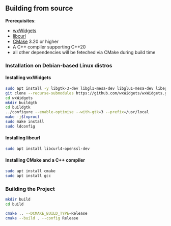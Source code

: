 ## Building from source

**Prerequisites**:
- [wxWidgets](https://www.wxwidgets.org/downloads/)
- [libcurl](https://curl.se/download.html)
- [CMake](https://cmake.org/download/) 3.20 or higher
- A C++ compiler supporting C++20
- all other dependencies will be feteched via CMake during build time  

### Installation on Debian-based Linux distros

#### Installing wxWidgets

``` sh
sudo apt install -y libgtk-3-dev libgl1-mesa-dev libglu1-mesa-dev libegl1-mesa-dev libgstreamer-plugins-base1.0-dev
git clone --recurse-submodules https://github.com/wxWidgets/wxWidgets.git
cd wxWidgets
mkdir buildgtk
cd buildgtk
../configure --enable-optimise --with-gtk=3 --prefix=/usr/local   
make -j$(nproc)
sudo make install
sudo ldconfig
```

#### Installing libcurl

``` sh
sudo apt install libcurl4-openssl-dev
```

#### Installing CMake and a C++ compiler

``` sh
sudo apt install cmake
sudo apt install gcc
```

### Building the Project 

``` sh
mkdir build
cd build 

cmake .. --DCMAKE_BUILD_TYPE=Release
cmake --build . --config Release
```
